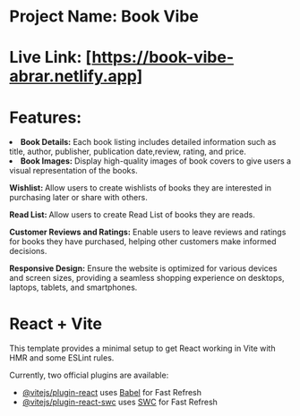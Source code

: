 # Project Name: Book Vibe
# Live Link: [https://book-vibe-abrar.netlify.app]

# Features:
<li><b>Book Details:</b> Each book listing includes detailed information such as title, author, publisher, publication date,review, rating, and price.</li>

<li><b>Book Images:</b>
Display high-quality images of book covers to give users a visual representation of the books.
</li>
 
<p><b>Wishlist: </b>
Allow users to create wishlists of books they are interested in purchasing later or share with others.
</p>
<p><b>Read List: </b>
Allow users to create Read List of books they are reads.
</p>

<p><b>Customer Reviews and Ratings:</b>
Enable users to leave reviews and ratings for books they have purchased, helping other customers make informed decisions.
</p>
 

<p><b>Responsive Design:</b>
Ensure the website is optimized for various devices and screen sizes, providing a seamless shopping experience on desktops, laptops, tablets, and smartphones.
</p>

 




# React + Vite

This template provides a minimal setup to get React working in Vite with HMR and some ESLint rules.

Currently, two official plugins are available:

- [@vitejs/plugin-react](https://github.com/vitejs/vite-plugin-react/blob/main/packages/plugin-react/README.md) uses [Babel](https://babeljs.io/) for Fast Refresh
- [@vitejs/plugin-react-swc](https://github.com/vitejs/vite-plugin-react-swc) uses [SWC](https://swc.rs/) for Fast Refresh

